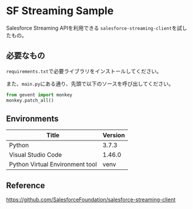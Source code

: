 # SF Streaming Sample

Salesforce Streaming APIを利用できる `salesforce-streaming-client`を試したもの。

## 必要なもの
`requirements.txt`で必要ライブラリをインストールしてください。

また、`main.py`にある通り、先頭で以下のソースを呼び出してください。

```python
from gevent import monkey
monkey.patch_all()
```

## Environments
|Title|Version|
|---|---|
|Python|3.7.3|
|Visual Studio Code|1.46.0|
|Python Virtual Environment tool|venv|

## Reference

https://github.com/SalesforceFoundation/salesforce-streaming-client